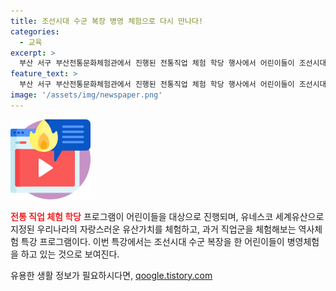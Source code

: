 ```yaml
---
title: 조선시대 수군 복장 병영 체험으로 다시 만나다!
categories:
  - 교육
excerpt: >
  부산 서구 부산전통문화체험관에서 진행된 전통직업 체험 학당 행사에서 어린이들이 조선시대 수군 복장을 하고 병영체험을 하는 모습이 인상적이었다. 이 프로그램은 유네스코 세계유산으로 지정된 우리나라의 유산가치를 경험하고, 관련된 직업군을 체험하는 역사체험 특강으로, 과거의 전통을 소중히 여기는 자세를 심어주고 있다.
feature_text: >
  부산 서구 부산전통문화체험관에서 진행된 전통직업 체험 학당 행사에서 어린이들이 조선시대 수군 복장을 하고 병영체험을 하는 모습이 인상적이었다. 이 프로그램은 유네스코 세계유산으로 지정된 우리나라의 유산가치를 경험하고, 관련된 직업군을 체험하는 역사체험 특강으로, 과거의 전통을 소중히 여기는 자세를 심어주고 있다.
image: '/assets/img/newspaper.png'
---
```


<p><img src="/assets/img/news.png" alt="rentncar 속보" /></p>

<p><b><span style="color: #ee2323;">전통 직업 체험 학당</span></b> 프로그램이 어린이들을 대상으로 진행되며, 유네스코 세계유산으로 지정된 우리나라의 자랑스러운 유산가치를 체험하고, 과거 직업군을 체험해보는 역사체험 특강 프로그램이다. 이번 특강에서는 조선시대 수군 복장을 한 어린이들이 병영체험을 하고 있는 것으로 보여진다.</p>
유용한 생활 정보가 필요하시다면, <a href="https://qoogle.tistory.com" rel="dofollow">qoogle.tistory.com</a>


